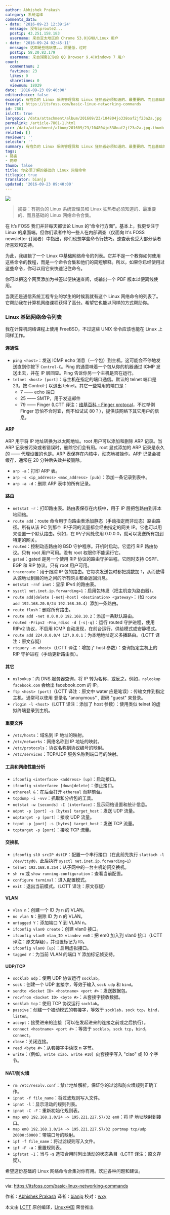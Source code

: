 ```yaml
---
author: Abhishek Prakash
category: 系统运维
comments_data:
- date: '2016-09-23 12:39:24'
  message: 没有iproute2...
  postip: 43.251.158.183
  username: 来自亚太地区的 Chrome 53.0|GNU/Linux 用户
- date: '2016-09-24 02:45:11'
  message: 这都是些啥玩意。。。质量低，过时
  postip: 58.20.82.179
  username: 来自湖南长沙的 QQ Browser 9.4|Windows 7 用户
count:
  commentnum: 2
  favtimes: 23
  likes: 0
  sharetimes: 0
  viewnum: 18029
date: '2016-09-23 09:40:00'
editorchoice: false
excerpt: 有抱负的 Linux 系统管理员和 Linux 狂热者必须知道的、最重要的、而且基础的 Linux 网络命令合集。
fromurl: https://itsfoss.com/basic-linux-networking-commands
id: 7801
islctt: true
largepic: /data/attachment/album/201609/23/104804jo338oaf2jf23a2a.jpg
permalink: /article-7801-1.html
pic: /data/attachment/album/201609/23/104804jo338oaf2jf23a2a.jpg.thumb.jpg
related: []
reviewer: ''
selector: ''
summary: 有抱负的 Linux 系统管理员和 Linux 狂热者必须知道的、最重要的、而且基础的 Linux 网络命令合集。
tags:
- 路由
- 网络
thumb: false
title: 你必须了解的基础的 Linux 网络命令
titlepic: true
translator: bianjp
updated: '2016-09-23 09:40:00'
---
```


![](/data/attachment/album/201609/23/104804jo338oaf2jf23a2a.jpg)



> 
> 摘要：有抱负的 Linux 系统管理员和 Linux 狂热者必须知道的、最重要的、而且基础的 Linux 网络命令合集。
> 
> 
> 


在 It’s FOSS 我们并非每天都谈论 Linux 的“命令行方面”。基本上，我更专注于 Linux 的桌面端。但你们读者中的一些人在内部调查（仅面向 It's FOSS newsletter 订阅者）中指出，你们也想学些命令行技巧。速查表也受大部分读者所喜欢和支持。


为此，我编辑了一个 Linux 中基础网络命令的列表。它并不是一个教你如何使用这些命令的教程，而是一个命令合集和他们的简短解释。所以，如果你已经使用过这些命令，你可以用它来快速记住命令。


你可以把这个网页添加为书签以便快速查阅，或输出一个 PDF 版本以便离线使用。


当我还是通信系统工程专业的学生的时候我就有这个 Linux 网络命令的列表了。它帮助我在计算机网络课程获得了高分。希望它也能以同样的方式帮助你。


### Linux 基础网络命令列表


我在计算机网络课程上使用 FreeBSD，不过这些 UNIX 命令应该也能在 Linux 上同样工作。


#### 连通性


* `ping <host>`：发送 ICMP echo 消息（一个包）到主机。这可能会不停地发送直到你按下 `Control-C`。Ping 的通意味着一个包从你的机器通过 ICMP 发送出去，并在 IP 层回显。Ping 告诉你另一个主机是否在运行。
* `telnet <host> [port]`：与主机在指定的端口通信。默认的 telnet 端口是 23。按 Control-] 以退出 telnet。其它一些常用的端口是：
	+ 7 —— echo 端口
	+ 25 —— SMTP，用于发送邮件
	+ 79 —— Finger (LCTT 译注：[维基百科 - Finger protocal](https://en.wikipedia.org/wiki/Finger_protocol)，不过举例 Finger 恐怕不合时宜，倒不如试试 80？），提供该网络下其它用户的信息。


#### ARP


ARP 用于将 IP 地址转换为以太网地址。root 用户可以添加和删除 ARP 记录。当 ARP 记录被污染或者错误时，删除它们会有用。root 显式添加的 ARP 记录是永久的 —— 代理设置的也是。ARP 表保存在内核中，动态地被操作。ARP 记录会被缓存，通常在 20 分钟后失效并被删除。


* `arp -a`：打印 ARP 表。
* `arp -s <ip_address> <mac_address> [pub]`：添加一条记录到表中。
* `arp -a -d`：删除 ARP 表中的所有记录。


#### 路由


* `netstat -r`：打印路由表。路由表保存在内核中，用于 IP 层把包路由到非本地网络。
* `route add`：route 命令用于向路由表添加静态（手动指定而非动态）路由路径。所有从该 PC 到那个 IP/子网的流量都会经由指定的网关 IP。它也可以用来设置一个默认路由。例如，在 IP/子网处使用 0.0.0.0，就可以发送所有包到特定的网关。
* `routed`：控制动态路由的 BSD 守护程序。开机时启动。它运行 RIP 路由协议。只有 root 用户可用。没有 root 权限你不能运行它。
* `gated`：gated 是另一个使用 RIP 协议的路由守护进程。它同时支持 OSPF、EGP 和 RIP 协议。只有 root 用户可用。
* `traceroute`：用于跟踪 IP 包的路由。它每次发送包时都把跳数加 1，从而使得从源地址到目的地之间的所有网关都会返回消息。
* `netstat -rnf inet`：显示 IPv4 的路由表。
* `sysctl net.inet.ip.forwarding=1`：启用包转发（把主机变为路由器）。
* `route add|delete [-net|-host] <destination> <gateway>`：（如 `route add 192.168.20.0/24 192.168.30.4`）添加一条路由。
* `route flush`：删除所有路由。
* `route add -net 0.0.0.0 192.168.10.2`：添加一条默认路由。
* `routed -Pripv2 -Pno_rdisc -d [-s|-q]`：运行 routed 守护进程，使用 RIPv2 协议，不启用 ICMP 自动发现，在前台运行，供给模式或安静模式。
* `route add 224.0.0.0/4 127.0.0.1`：为本地地址定义多播路由。（LCTT 译注：原文存疑）
* `rtquery -n <host>`（LCTT 译注：增加了 host 参数）：查询指定主机上的 RIP 守护进程（手动更新路由表）。


#### 其它


* `nslookup`：向 DNS 服务器查询，将 IP 转为名称，或反之。例如，`nslookup facebook.com` 会给出 facebook.com 的 IP。
* `ftp <host> [port]`（LCTT 译注：原文中 water 应是笔误）：传输文件到指定主机。通常可以使用 登录名 "anonymous" , 密码 "guest" 来登录。
* `rlogin -l <host>`（LCTT 译注：添加了 host 参数）：使用类似 telnet 的虚拟终端登录到主机。


#### 重要文件


* `/etc/hosts`：域名到 IP 地址的映射。
* `/etc/networks`：网络名称到 IP 地址的映射。
* `/etc/protocols`：协议名称到协议编号的映射。
* `/etc/services`：TCP/UDP 服务名称到端口号的映射。


#### 工具和网络性能分析


* `ifconfig <interface> <address> [up]`：启动接口。
* `ifconfig <interface> [down|delete]`：停止接口。
* `ethereal &`：在后台打开 `ethereal` 而非前台。
* `tcpdump -i -vvv`：抓取和分析包的工具。
* `netstat -w [seconds] -I [interface]`：显示网络设置和统计信息。
* `udpmt -p [port] -s [bytes] target_host`：发送 UDP 流量。
* `udptarget -p [port]`：接收 UDP 流量。
* `tcpmt -p [port] -s [bytes] target_host`：发送 TCP 流量。
* `tcptarget -p [port]`：接收 TCP 流量。


#### 交换机


* `ifconfig sl0 srcIP dstIP`：配置一个串行接口（在此前先执行 `slattach -l /dev/ttyd0`，此后执行 `sysctl net.inet.ip.forwarding=1`）
* `telnet 192.168.0.254`：从子网中的一台主机访问交换机。
* `sh ru` 或 `show running-configuration`：查看当前配置。
* `configure terminal`：进入配置模式。
* `exit`：退出当前模式。（LCTT 译注：原文存疑）


#### VLAN


* `vlan n`：创建一个 ID 为 n 的 VLAN。
* `no vlan N`：删除 ID 为 n 的 VLAN。
* `untagged Y`：添加端口 Y 到 VLAN n。
* `ifconfig vlan0 create`：创建 vlan0 接口。
* `ifconfig vlan0 vlan_ID vlandev em0`：把 em0 加入到 vlan0 接口（LCTT 译注：原文存疑），并设置标记为 ID。
* `ifconfig vlan0 [up]`：启用虚拟接口。
* `tagged Y`：为当前 VLAN 的端口 Y 添加标记帧支持。


#### UDP/TCP


* `socklab udp`：使用 UDP 协议运行 `socklab`。
* `sock`：创建一个 UDP 套接字，等效于输入 `sock udp` 和 `bind`。
* `sendto <Socket ID> <hostname> <port #>`：发送数据包。
* `recvfrom <Socket ID> <byte #>`：从套接字接收数据。
* `socklab tcp`：使用 TCP 协议运行 `socklab`。
* `passive`：创建一个被动模式的套接字，等效于 `socklab`，`sock tcp`，`bind`，`listen`。
* `accept`：接受进来的连接（可以在发起进来的连接之前或之后执行）。
* `connect <hostname> <port #>`：等效于 `socklab`，`sock tcp`，`bind`，`connect`。
* `close`：关闭连接。
* `read <byte #>`：从套接字中读取 n 字节。
* `write`：（例如，`write ciao`、`write #10`）向套接字写入 "ciao" 或 10 个字节。


#### NAT/防火墙


* `rm /etc/resolv.conf`：禁止地址解析，保证你的过滤和防火墙规则正确工作。
* `ipnat -f file_name`：将过滤规则写入文件。
* `ipnat -l`：显示活动的规则列表。
* `ipnat -C -F`：重新初始化规则表。
* `map em0 192.168.1.0/24 -> 195.221.227.57/32 em0`：将 IP 地址映射到接口。
* `map em0 192.168.1.0/24 -> 195.221.227.57/32 portmap tcp/udp 20000:50000`：带端口号的映射。
* `ipf -f file_name`：将过滤规则写入文件。
* `ipf -F -a`：重置规则表。
* `ipfstat -I`：当与 -s 选项合用时列出活动的状态条目（LCTT 译注：原文存疑）。


希望这份基础的 Linux 网络命令合集对你有用。欢迎各种问题和建议。




---


via: <https://itsfoss.com/basic-linux-networking-commands>


作者：[Abhishek Prakash](https://itsfoss.com/author/abhishek/) 译者：[bianjp](https://github.com/bianjp) 校对：[wxy](https://github.com/wxy)


本文由 [LCTT](https://github.com/LCTT/TranslateProject) 原创编译，[Linux中国](https://linux.cn/) 荣誉推出